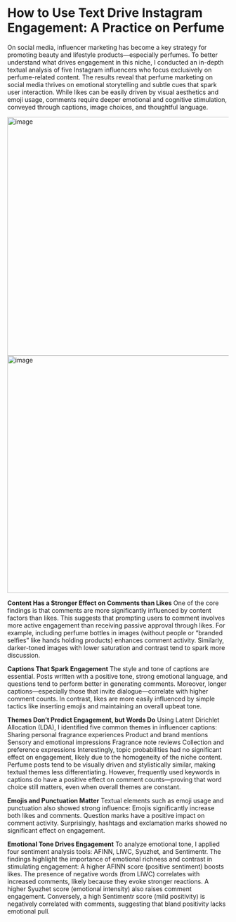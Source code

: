 # How to Use Text Drive Instagram Engagement: A Practice on Perfume

On social media, influencer marketing has become a key strategy for promoting beauty and lifestyle products—especially perfumes. To better understand what drives engagement in this niche, I conducted an in-depth textual analysis of five Instagram influencers who focus exclusively on perfume-related content. The results reveal that perfume marketing on social media thrives on emotional storytelling and subtle cues that spark user interaction. While likes can be easily driven by visual aesthetics and emoji usage, comments require deeper emotional and cognitive stimulation, conveyed through captions, image choices, and thoughtful language.

<img width="963" height="543" alt="image" src="https://github.com/user-attachments/assets/078bf772-d809-419e-8ba2-5ccb5bfc789d" />
<img width="960" height="541" alt="image" src="https://github.com/user-attachments/assets/1b522410-d7b1-44cb-bc92-d0b5b0530457" />

**Content Has a Stronger Effect on Comments than Likes**
One of the core findings is that comments are more significantly influenced by content factors than likes. This suggests that prompting users to comment involves more active engagement than receiving passive approval through likes. For example, including perfume bottles in images (without people or “branded selfies” like hands holding products) enhances comment activity. Similarly, darker-toned images with lower saturation and contrast tend to spark more discussion.

**Captions That Spark Engagement**
The style and tone of captions are essential. Posts written with a positive tone, strong emotional language, and questions tend to perform better in generating comments. Moreover, longer captions—especially those that invite dialogue—correlate with higher comment counts. In contrast, likes are more easily influenced by simple tactics like inserting emojis and maintaining an overall upbeat tone.

**Themes Don’t Predict Engagement, but Words Do**
Using Latent Dirichlet Allocation (LDA), I identified five common themes in influencer captions:
Sharing personal fragrance experiences
Product and brand mentions
Sensory and emotional impressions
Fragrance note reviews
Collection and preference expressions
Interestingly, topic probabilities had no significant effect on engagement, likely due to the homogeneity of the niche content. Perfume posts tend to be visually driven and stylistically similar, making textual themes less differentiating. However, frequently used keywords in captions do have a positive effect on comment counts—proving that word choice still matters, even when overall themes are constant.

**Emojis and Punctuation Matter**
Textual elements such as emoji usage and punctuation also showed strong influence:
Emojis significantly increase both likes and comments.
Question marks have a positive impact on comment activity.
Surprisingly, hashtags and exclamation marks showed no significant effect on engagement.

**Emotional Tone Drives Engagement**
To analyze emotional tone, I applied four sentiment analysis tools: AFINN, LIWC, Syuzhet, and Sentimentr. The findings highlight the importance of emotional richness and contrast in stimulating engagement:
A higher AFINN score (positive sentiment) boosts likes.
The presence of negative words (from LIWC) correlates with increased comments, likely because they evoke stronger reactions.
A higher Syuzhet score (emotional intensity) also raises comment engagement.
Conversely, a high Sentimentr score (mild positivity) is negatively correlated with comments, suggesting that bland positivity lacks emotional pull.
